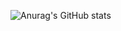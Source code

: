 ![Anurag's GitHub stats](https://github-readme-stats.vercel.app/api?username=SADIK1703ra&show_icons=true&theme=transparent&theme=onedark)
